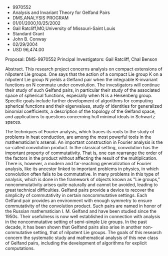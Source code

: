 
* 9970552
* Analysis and Invariant Theory for Gelfand Pairs
* DMS,ANALYSIS PROGRAM
* 01/01/2000,10/25/2002
* Gail Ratcliff,MO,University of Missouri-Saint Louis
* Standard Grant
* John B. Conway
* 02/29/2004
* USD 96,474.00

Proposal: DMS-9970552 Principal Investigators: Gail Ratcliff, Chal Benson

Abstract. This research project concerns analysis on compact extensions of
nilpotent Lie groups. One says that the action of a compact Lie group K on a
nilpotent Lie group N yields a Gelfand pair when the integrable K-invariant
functions on N commute under convolution. The investigators will continue their
study of such Gelfand pairs, in particular their study of the associated space
of spherical functions, especially when N is a Heisenberg group. Specific goals
include further development of algorithms for computing spherical functions and
their eigenvalues, study of identities for generalized binomial coefficients, a
description of the topology of the Gelfand space, and applications to questions
concerning hull minimal ideals in Schwartz spaces.

The techniques of Fourier analysis, which traces its roots to the study of
problems in heat conduction, are among the most powerful tools in the
mathematician's arsenal. An important construction in Fourier analysis is the
so-called convolution product. In the classical setting, convolution has the
important property of commutativity. That is, one can rearrange the order of the
factors in the product without affecting the result of the multiplication. There
is, however, a modern and far-reaching generalization of Fourier analysis, like
its ancestor linked to important problems in physics, in which convolution often
fails to be commutative. In many problems in this type of analysis, which is
done in the framework of objects known as "Lie groups," noncommutativity arises
quite naturally and cannot be avoided, leading to great technical difficulties.
Gelfand pairs provide a device to recover the simplicity of commutativity in
certain noncommutative settings. Each Gelfand pair provides an environment with
enough symmetry to ensure commutativity of the convolution product. Such pairs
are named in honor of the Russian mathematician I. M. Gelfand and have been
studied since the 1950s. Their usefulness is now well established in connection
with analysis in the noncommutative setting of semi-simple Lie groups. In the
past decade, it has been shown that Gelfand pairs also arise in another non-
commutative setting, that of nilpotent Lie groups. The goals of this research
concern the systematic study and mathematical analysis of this new class of
Gelfand pairs, including the development of algorithms for explicit
computations.

